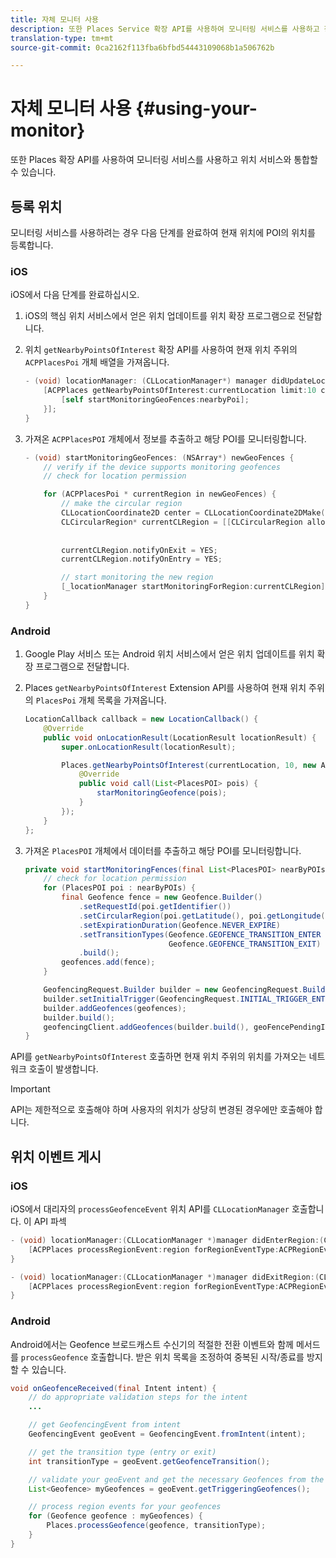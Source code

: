 ```yaml
---
title: 자체 모니터 사용
description: 또한 Places Service 확장 API를 사용하여 모니터링 서비스를 사용하고 장소 서비스와 통합할 수 있습니다.
translation-type: tm+mt
source-git-commit: 0ca2162f113fba6bfbd54443109068b1a506762b

---
```



# 자체 모니터 사용 {#using-your-monitor}

또한 Places 확장 API를 사용하여 모니터링 서비스를 사용하고 위치 서비스와 통합할 수 있습니다.

## 등록 위치

모니터링 서비스를 사용하려는 경우 다음 단계를 완료하여 현재 위치에 POI의 위치를 등록합니다.

### iOS

iOS에서 다음 단계를 완료하십시오.

1. iOS의 핵심 위치 서비스에서 얻은 위치 업데이트를 위치 확장 프로그램으로 전달합니다.

1. 위치 `getNearbyPointsOfInterest` 확장 API를 사용하여 현재 위치 주위의 `ACPPlacesPoi` 개체 배열을 가져옵니다.

   ```objective-c
   - (void) locationManager: (CLLocationManager*) manager didUpdateLocations: (NSArray<CLLocation*>*) locations {
       [ACPPlaces getNearbyPointsOfInterest:currentLocation limit:10 callback: ^ (NSArray<ACPPlacesPoi*>* _Nullable nearbyPoi) {
           [self startMonitoringGeoFences:nearbyPoi];
       }];
   }
   ```

1. 가져온 `ACPPlacesPOI` 개체에서 정보를 추출하고 해당 POI를 모니터링합니다.

   ```objective-c
   - (void) startMonitoringGeoFences: (NSArray*) newGeoFences {
       // verify if the device supports monitoring geofences
       // check for location permission
   
       for (ACPPlacesPoi * currentRegion in newGeoFences) {
           // make the circular region
           CLLocationCoordinate2D center = CLLocationCoordinate2DMake(currentRegion.latitude, currentRegion.longitude);
           CLCircularRegion* currentCLRegion = [[CLCircularRegion alloc] initWithCenter:center
                                                                                 radius:currentRegion.radius
                                                                             identifier:currentRegion.identifier];
           currentCLRegion.notifyOnExit = YES;
           currentCLRegion.notifyOnEntry = YES;
   
           // start monitoring the new region
           [_locationManager startMonitoringForRegion:currentCLRegion];
       }
   }
   ```

### Android

1. Google Play 서비스 또는 Android 위치 서비스에서 얻은 위치 업데이트를 위치 확장 프로그램으로 전달합니다.

1. Places `getNearbyPointsOfInterest` Extension API를 사용하여 현재 위치 주위의 `PlacesPoi` 개체 목록을 가져옵니다.

   ```java
   LocationCallback callback = new LocationCallback() {
       @Override
       public void onLocationResult(LocationResult locationResult) {
           super.onLocationResult(locationResult);
   
           Places.getNearbyPointsOfInterest(currentLocation, 10, new AdobeCallback<List<PlacesPOI>>() {
               @Override
               public void call(List<PlacesPOI> pois) {
                   starMonitoringGeofence(pois);
               }
           });
       }
   };
   ```

1. 가져온 `PlacesPOI` 개체에서 데이터를 추출하고 해당 POI를 모니터링합니다.

   ```java
   private void startMonitoringFences(final List<PlacesPOI> nearByPOIs) {
       // check for location permission
       for (PlacesPOI poi : nearByPOIs) {
           final Geofence fence = new Geofence.Builder()
               .setRequestId(poi.getIdentifier())
               .setCircularRegion(poi.getLatitude(), poi.getLongitude(), poi.getRadius())
               .setExpirationDuration(Geofence.NEVER_EXPIRE)
               .setTransitionTypes(Geofence.GEOFENCE_TRANSITION_ENTER |
                                   Geofence.GEOFENCE_TRANSITION_EXIT)
               .build();
           geofences.add(fence);
       }
   
       GeofencingRequest.Builder builder = new GeofencingRequest.Builder();
       builder.setInitialTrigger(GeofencingRequest.INITIAL_TRIGGER_ENTER);
       builder.addGeofences(geofences);
       builder.build();
       geofencingClient.addGeofences(builder.build(), geoFencePendingIntent)
   }
   ```


API를 `getNearbyPointsOfInterest` 호출하면 현재 위치 주위의 위치를 가져오는 네트워크 호출이 발생합니다.

>[!IMPORTANT]
>
>API는 제한적으로 호출해야 하며 사용자의 위치가 상당히 변경된 경우에만 호출해야 합니다.

## 위치 이벤트 게시

### iOS

iOS에서 대리자의 `processGeofenceEvent` 위치 API를 `CLLocationManager` 호출합니다. 이 API 파섹

```objective-c
- (void) locationManager:(CLLocationManager *)manager didEnterRegion:(CLRegion *)region {
    [ACPPlaces processRegionEvent:region forRegionEventType:ACPRegionEventTypeEntry];
}

- (void) locationManager:(CLLocationManager *)manager didExitRegion:(CLRegion *)region {
    [ACPPlaces processRegionEvent:region forRegionEventType:ACPRegionEventTypeExit];
}
```

### Android

Android에서는 Geofence 브로드캐스트 수신기의 적절한 전환 이벤트와 함께 메서드를 `processGeofence` 호출합니다. 받은 위치 목록을 조정하여 중복된 시작/종료를 방지할 수 있습니다.

```java
void onGeofenceReceived(final Intent intent) {
    // do appropriate validation steps for the intent
    ...

    // get GeofencingEvent from intent
    GeofencingEvent geoEvent = GeofencingEvent.fromIntent(intent);

    // get the transition type (entry or exit)
    int transitionType = geoEvent.getGeofenceTransition();

    // validate your geoEvent and get the necessary Geofences from the list
    List<Geofence> myGeofences = geoEvent.getTriggeringGeofences();

    // process region events for your geofences
    for (Geofence geofence : myGeofences) {
        Places.processGeofence(geofence, transitionType);
    }
}
```
